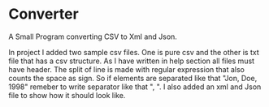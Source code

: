 # Converter
A Small Program converting CSV to Xml and Json.

In project I added two sample csv files. One is pure csv and the other is txt file that has a csv structure.
As I have written in help section all files must have header. The split of line is made with regular expression 
that also counts the space as sign. So if elements are separated like that "Jon, Doe, 1998" remeber to write 
separator like that ", ". I also added an xml and Json file to show how it should look like.
